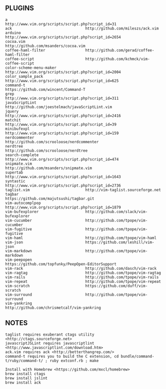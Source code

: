 PLUGINS
---
    a                                   http://www.vim.org/scripts/script.php?script_id=31  
    ack                                 http://github.com/mileszs/ack.vim  
    arduino                             http://www.vim.org/scripts/script.php?script_id=2654  
    cocoa.vim                           http://github.com/msanders/cocoa.vim  
    coffee-haml-filter                  http://github.com/gerad/coffee-haml-filter  
    coffee-script                       http://github.com/kchmck/vim-coffee-script  
    color-scheme-menu-maker             http://www.vim.org/scripts/script.php?script_id=2004  
    color_sample_pack                   http://www.vim.org/scripts/script.php?script_id=625  
    command-t                           https://github.com/wincent/Command-T  
    grep                                http://www.vim.org/scripts/script.php?script_id=311  
    javaScriptLint                      http://github.com/joestelmach/javaScriptLint.vim  
    jquery                              http://www.vim.org/scripts/script.php?script_id=2416  
    matchit                             http://www.vim.org/scripts/script.php?script_id=39  
    minibufexpl                         http://www.vim.org/scripts/script.php?script_id=159  
    nerdcommenter                       http://github.com/scrooloose/nerdcommenter  
    nerdtree                            http://github.com/scrooloose/nerdtree  
    search-complete                     http://www.vim.org/scripts/script.php?script_id=474  
    snipmate.vim                        http://github.com/msanders/snipmate.vim  
    supertab                            http://www.vim.org/scripts/script.php?script_id=1643  
    syntastic                           http://www.vim.org/scripts/script.php?script_id=2736  
    taglist.vim                         http://vim-taglist.sourceforge.net  
    tagbar                              https://github.com/majutsushi/tagbar.git  
    vim-autocomplpop                    http://www.vim.org/scripts/script.php?script_id=1879  
    vim-bufexplorer                     http://github.com/slack/vim-bufexplorer  
    vim-cucumber                        http://github.com/tpope/vim-cucumber  
    vim-fugitive                        http://github.com/tpope/vim-fugitive  
    vim-haml                            http://github.com/tpope/vim-haml  
    vim-json                            https://github.com/leshill/vim-json  
    vim-markdown                        http://github.com/tpope/vim-markdown  
    vim-peepopen                        https://github.com/topfunky/PeepOpen-EditorSupport  
    vim-rack                            http://github.com/dasch/vim-rack  
    vim-ragtag                          http://github.com/tpope/vim-ragtag  
    vim-rails                           http://github.com/tpope/vim-rails  
    vim-repeat                          http://github.com/tpope/vim-repeat  
    vim-scratch                         https://github.com/duff/vim-scratch  
    vim-surround                        http://github.com/tpope/vim-surround  
    vim-yankring                        http://github.com/chrismetcalf/vim-yankring  

NOTES
---
    taglist requires exuberant ctags utility <http://ctags.sourceforge.net>
    javascriptJSLint requires javascriptlint <http://www.javascriptlint.com/download.htm>
    ack.vim requires ack <http://betterthangrep.com/>
    command-t requires you to build the C extension, cd bundle/command-t/ruby/command-t/ ; ruby extconf.rb ; make
    
    Install with Homebrew <https://github.com/mxcl/homebrew>
    brew install ctags
    brew install jslint
    brew install ack
